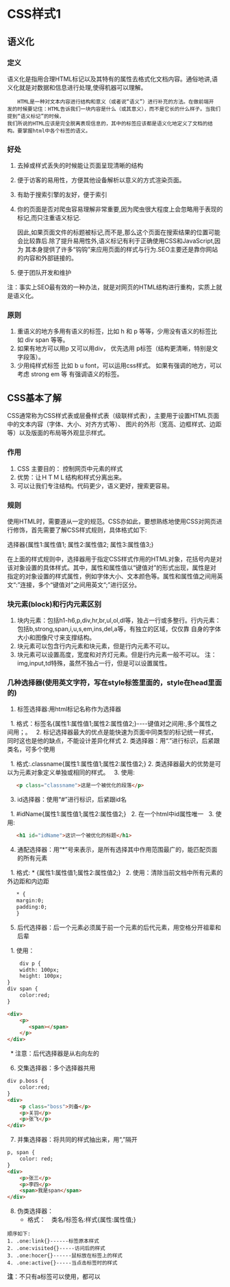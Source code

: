 # CSS样式1
## 语义化
### 定义

语义化是指用合理HTML标记以及其特有的属性去格式化文档内容。通俗地讲,语义化就是对数据和信息进行处理,使得机器可以理解。

    　　HTML是一种对文本内容进行结构和意义（或者说“语义”）进行补充的方法。在做前端开
    发的时候要记住：HTML告诉我们一块内容是什么（或其意义），而不是它长的什么样子。当我们提到“语义标记”的时候，
    我们所说的HTML应该是完全脱离表现信息的，其中的标签应该都是语义化地定义了文档的结构。要掌握html中各个标签的语义。
### 好处
1. 去掉或样式丢失的时候能让页面呈现清晰的结构
2. 便于访客的易用性，方便其他设备解析以意义的方式渲染页面。
3. 有助于搜索引擎的友好，便于索引
4. 你的页面是否对爬虫容易理解非常重要,因为爬虫很大程度上会忽略用于表现的标记,而只注重语义标记.

   因此,如果页面文件的标题被标记,而不是,那么这个页面在搜索结果的位置可能会比较靠后.除了提升易用性外,语义标记有利于正确使用CSS和JavaScript,因为
其本身提供了许多“钩钩”来应用页面的样式与行为.SEO主要还是靠你网站的内容和外部链接的。
5. 便于团队开发和维护

注：事实上SEO最有效的一种办法，就是对网页的HTML结构进行重构，实质上就是语义化。

### 原则
1. 重语义的地方多用有语义的标签，比如 h 和 p 等等，少用没有语义的标签比如 div span 等等。
2. 如果有地方可以用p 又可以用div， 优先选用 p标签（结构更清晰，特别是文字段落）。
3. 少用纯样式标签 比如 b u font，可以运用css样式。 如果有强调的地方，可以考虑 strong em 等 有强调语义的标签。
## CSS基本了解
CSS通常称为CSS样式表或层叠样式表（级联样式表），主要用于设置HTML页面中的文本内容（字体、大小、对齐方式等）、
图片的外形（宽高、边框样式、边距等）以及版面的布局等外观显示样式。
### 作用
1. CSS 主要目的： 控制网页中元素的样式
2. 优势：让ＨＴＭＬ结构和样式分离出来。
3. 可以让我们专注结构。代码更少，语义更好，搜索更容易。
### 规则
使用HTML时，需要遵从一定的规范。CSS亦如此，要想熟练地使用CSS对网页进行修饰，首先需要了解CSS样式规则，具体格式如下:

选择器{属性1:属性值1; 属性2:属性值2; 属性3:属性值3;}

在上面的样式规则中，选择器用于指定CSS样式作用的HTML对象，花括号内是对该对象设置的具体样式。其中，属性和属性值以“键值对”的形式出现，属性是对
指定的对象设置的样式属性，例如字体大小、文本颜色等。属性和属性值之间用英文“:”连接，多个“键值对”之间用英文“;”进行区分。
### 块元素(block)和行内元素区别
1. 块内元素：包括h1-h6,p,div,hr,br,ul,ol,dl等，独占一行或多整行。行内元素：包括b,strong,span,i,u,s,em,ins,del,a等，有独立的区域，仅仅靠
自身的字体大小和图像尺寸来支撑结构。
2. 块元素可以包含行内元素和块元素，但是行内元素不可以。
3. 块元素可以设置高度，宽度和对齐灯元素。但是行内元素一般不可以。
注：img,input,td特殊，虽然不独占一行，但是可以设置属性。
### 几种选择器(使用英文字符，写在style标签里面的，style在head里面的)
1. 标签选择器:用html标记名称作为选择器

   1. 格式：标签名{属性1:属性值1;属性2:属性值2;}----键值对之间用:,多个属性之间用；。
   2. 标记选择器最大的优点是能快速为页面中同类型的标记统一样式，同时这也是他的缺点，不能设计差异化样式
2. 类选择器：用“.”进行标识，后紧跟类名，可多个使用

   1. 格式:.classname{属性1:属性值1;属性2:属性值2;}
   2. 类选择器最大的优势是可以为元素对象定义单独或相同的样式。
   3. 使用:
```html
   <p class="classname">这是一个被优化的段落</p>
```
3. id选择器：使用“#”进行标识，后紧跟id名

   1. #idName{属性1:属性值1;属性2:属性值2;}
   2. 在一个html中id属性唯一
   3. 使用:
```html
   <h1 id="idName">这识一个被优化的标题</h1>
```
4. 通配选择器：用“*”号来表示，是所有选择其中作用范围最广的，能匹配页面的所有元素

   1. 格式: * {属性1:属性值1;属性2:属性值2;}
   2. 使用：清除当前文档中所有元素的外边距和内边距
```html
   * {
   margin:0;
   padding:0;
   }
```
5. 后代选择器：后一个元素必须属于前一个元素的后代元素，用空格分开祖辈和后辈

   1. 使用：
```html
    div p {
    width: 100px;
    height: 100px;
}
div span {
    color:red;
}

<div>
    <p>
       <span></span>
    </p>
</div>
```
   * 注意：后代选择器是从右向左的
   
6. 交集选择器：多个选择器共用
```html
div p.boss {
    color:red;
}
<div>
    <p class="boss">刘备</p>
    <p>关羽</p>
    <p>张飞</p>
</div>
```
7. 并集选择器：将共同的样式抽出来，用“,”隔开
```html
p, span {
    color: red;
}
<div>
    <p>张三</p>
    <p>李四</p>
    <span>我是span</span>
</div>
```
8. 伪类选择器：
   * 格式：　类名/标签名:样式{属性:属性值;}
```   
顺序如下:
1. .one:link{}------标签原本样式
2. .one:visited{}-----访问后的样式
3. .one:hocer{}------鼠标放在标签上的样式
4. .one:active{}-----当点击标签时的样式
```
**注**：不只有a标签可以使用，都可以
